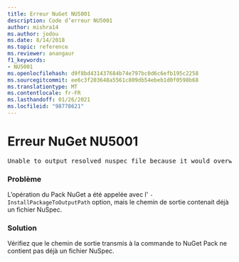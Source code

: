 ```yaml
---
title: Erreur NuGet NU5001
description: Code d’erreur NU5001
author: mishra14
ms.author: jodou
ms.date: 8/14/2018
ms.topic: reference
ms.reviewer: anangaur
f1_keywords:
- NU5001
ms.openlocfilehash: d9f8bd431437684b74e797bc0d6c6efb195c2258
ms.sourcegitcommit: ee6c3f203648a5561c809db54ebeb1d0f0598b68
ms.translationtype: MT
ms.contentlocale: fr-FR
ms.lasthandoff: 01/26/2021
ms.locfileid: "98778621"
---
```

# <a name="nuget-error-nu5001"></a>Erreur NuGet NU5001
<pre>Unable to output resolved nuspec file because it would overwrite the original at 'F:\project\project.nuspec'.</pre>

### <a name="issue"></a>Problème

L’opération du Pack NuGet a été appelée avec l' `-InstallPackageToOutputPath` option, mais le chemin de sortie contenait déjà un fichier NuSpec.


### <a name="solution"></a>Solution

Vérifiez que le chemin de sortie transmis à la commande to NuGet Pack ne contient pas déjà un fichier NuSpec.

